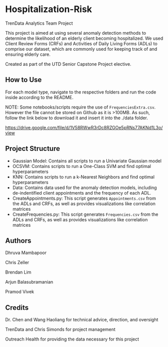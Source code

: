 # Hospitalization-Risk
TrenData Analytics Team Project

This project is aimed at using several anomaly detection methods to determine the likelihood of an elderly client becoming hospitalized. We used Client Review Forms (CRFs) and Activities of Daily Living Forms (ADLs) to comprise our dataset, which are commonly used for keeping track of and ensuring elderly care.

Created as part of the UTD Senior Capstone Project elective.

## How to Use

For each model type, navigate to the respective folders and run the code inside according to the README. 

NOTE: Some notebooks/scripts require the use of `FrequenciesExtra.csv`. However the file cannot be stored on Github as it is >100MB. As such, follow the link below to download it and insert it into the ./data folder.

https://drive.google.com/file/d/1V58RWwR3rDc8RZGOe5pRNs77AKNd1L3o/view

## Project Structure

* Gaussian Model: Contains all scripts to run a Univariate Gaussian model
* OCSVM: Contains scripts to run a One-Class SVM and find optimal hyperparameters
* KNN: Contains scripts to run a k-Nearest Neighbors and find optimal hyperparameters
* Data: Contains data used for the anomaly detection models, including de-indentified client appointments and the frequency of each ADL.
* CreateAppointments.py: This script generates `Appointments.csv` from the ADLs and CRFs, as well as provides visualizations like correlation matrices
* CreateFrequencies.py: This script generates `Frequencies.csv` from the ADLs and CRFs, as well as provides visualizations like correlation matrices

## Authors
Dhruva Mambapoor

Chris Zeller

Brendan Lim

Arjun Balasubramanian

Pramod Vivek

## Credits

Dr. Chen and Wang Haoliang for technical advice, direction, and oversight

TrenData and Chris Simonds for project management

Outreach Health for providing the data necessary for this project

